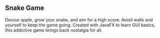 ## Snake Game

Devour apple, grow your snake, and aim for a high score. Avoid walls and yourself to keep the game going. Created with JavaFX to learn GUI basics, this addictive game brings back nostalgia for all. 
